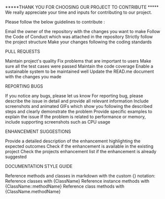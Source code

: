 *****THANK YOU FOR CHOOSING OUR PROJECT TO CONTRIBUTE *****
We really appreciate your time and inputs for contributing to our project.

Please follow the below guidelines to contribute : 

Email the owner of the repository with the changes you want to make
Follow the Code of Conduct which was attached in the repository
Strictly follow the project structure
Make your changes following the coding standards 

PULL REQUESTS

Maintain project's quality
Fix problems that are important to users
Make sure all the test cases were passed
Maintain the code coverage
Enable a sustainable system to be maintained well
Update the READ.me document with the changes you made

REPORTING BUGS

If you notice any bugs, please let us know
For reporting bug, please describe the issue in detail and provide all relevant information
Include screenshots and animated GIFs which show you following the described steps and clearly demonstrate the problem
Provide specific examples to explain the issue
If the problem is related to performance or memory, include supporting screenshots such as CPU usage 

ENHANCEMENT SUGGESTIONS

Provide a detailed description of the enhancement highlighting the expected outcomes
Check if the enhancement is available in the existing project
Check the projects enhancement list if the enhancement is already suggested 

DOCUMENTATION STYLE GUIDE

Reference methods and classes in markdown with the custom {} notation:
Reference classes with {ClassName}
Reference instance methods with {ClassName::methodName}
Reference class methods with {ClassName.methodName}



